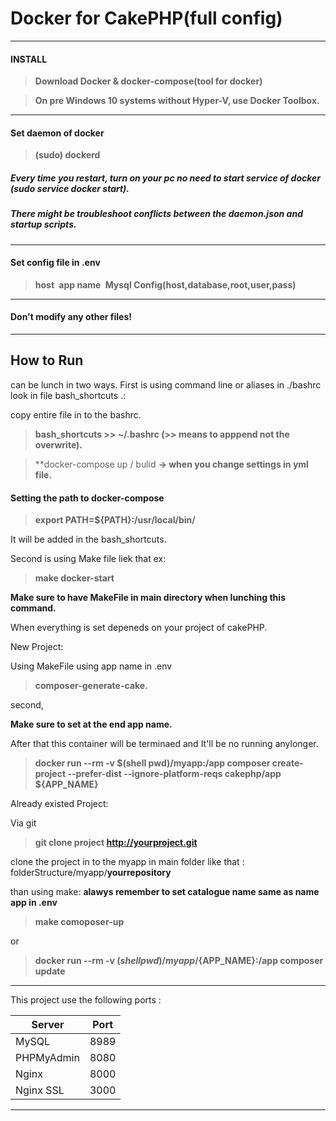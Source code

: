 # Docker for CakePHP(full config)
----------------------------------
#### INSTALL
>**Download Docker & docker-compose(tool for docker)**

>**On pre Windows 10 systems without Hyper-V, use Docker Toolbox.**
----------------------------------

#### Set daemon of docker

>**(sudo) dockerd**

##### Every time you restart, turn on your pc no need to start service of docker (sudo service docker start).
##### There might be troubleshoot conflicts between the daemon.json and startup scripts.
----------------------------------
#### Set config file in .env
> **host&nbsp;**
> **app name&nbsp;**
> **Mysql Config(host,database,root,user,pass)&nbsp;**
----------------------------------
#### Don't modify any other files!
----------------------------------

## How to Run
can be lunch in two ways.
First is using command line or aliases in ./bashrc look in file bash_shortcuts .:

copy entire file in to the bashrc.

> **bash_shortcuts >> ~/.bashrc (>> means to apppend not the overwrite).**

> **docker-compose up / bulid **-> when you change settings in yml file.**

#### Setting the path to docker-compose 

> **export PATH=${PATH}:/usr/local/bin/**

It will be added in the bash_shortcuts.


Second is using Make file liek that ex: 

>**make docker-start**

**Make sure to have MakeFile in main directory when lunching this command.**


When everything is set depeneds on your project of cakePHP.

New Project:

Using MakeFile using app name in .env 

>**composer-generate-cake.**

second,

**Make sure to set at the end app name.**

After that this container will be terminaed and It'll be no running anylonger. 

>**docker run --rm -v $(shell pwd)/myapp:/app composer create-project --prefer-dist --ignore-platform-reqs cakephp/app ${APP_NAME}**

Already existed Project:

Via git

>**git clone project http://yourproject.git**

clone the project in to the myapp in main folder like that : folderStructure/myapp/__yourrepository__

than using make: **alawys remember to set catalogue name same as name app in .env**

>**make comoposer-up**

or

>**docker run --rm -v $(shell pwd)/myapp/${APP_NAME}:/app composer update**


----------------------------------

This project use the following ports :

| Server     | Port |
|------------|------|
| MySQL      | 8989 |
| PHPMyAdmin | 8080 |
| Nginx      | 8000 |
| Nginx SSL  | 3000 |

----------------------------------
